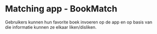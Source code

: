 # Matching app - BookMatch

Gebruikers kunnen hun favorite boek invoeren op de app en op basis van die informatie kunnen ze elkaar liken/disliken.
